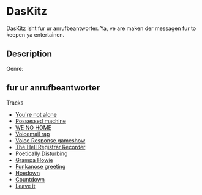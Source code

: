 # DasKitz
DasKitz isht fur ur anrufbeantworter. Ya, ve are maken der messagen fur to keepen ya entertainen.

<!-- {$gd_track_artwork_url} -->

### <!-- {$gd_track_title} -->

#### <!-- {$gd_track_user} -->

## Description

<!-- {$gd_track_artwork_url} -->

<!-- {$gd_track_description} -->

Genre: <!-- {$gd_track_genre} -->

## fur ur anrufbeantworter <!-- {$gd_info} -->

Tracks <!-- {$gd_selector_tracks} -->
- [You're not alone](https://soundcloud.com/ugotsta/youre-not-alone)
- [Possessed machine](https://soundcloud.com/ugotsta/possessed-machine)
- [WE NO HOME](https://soundcloud.com/ugotsta/we-no-home)
- [Voicemail rap](https://soundcloud.com/ugotsta/voicemail-rap)
- [Voice Response gameshow](https://soundcloud.com/ugotsta/voice-response-gameshow)
- [The Hell Registrar Recorder](https://soundcloud.com/ugotsta/the-hell-registrar-recorder)
- [Poetically Disturbing](https://soundcloud.com/ugotsta/poetically-disturbing)
- [Grampa Howie](https://soundcloud.com/ugotsta/grampa-howie)
- [Funkanose greeting](https://soundcloud.com/ugotsta/funkanose-greeting)
- [Hoedown](https://soundcloud.com/ugotsta/hoedown)
- [Countdown](https://soundcloud.com/ugotsta/countdown)
- [Leave it](https://soundcloud.com/ugotsta/leave-it)

<!-- {$gd_slider_volume="1,0,1,0.01"} -->

<!-- {$gd_toc=} -->

<!-- {$gd_hide} -->
